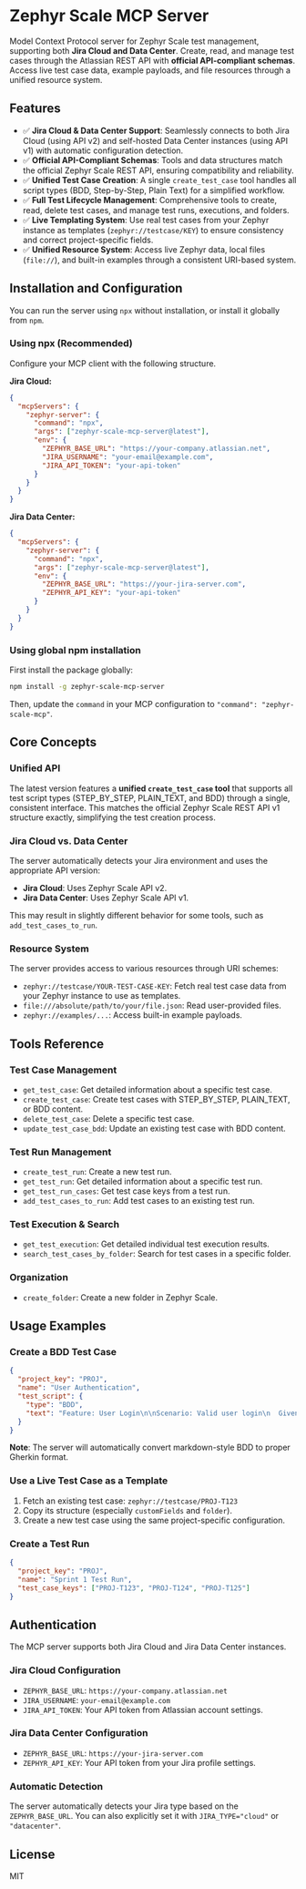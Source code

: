 # Zephyr Scale MCP Server

Model Context Protocol server for Zephyr Scale test management, supporting both **Jira Cloud and Data Center**. Create, read, and manage test cases through the Atlassian REST API with **official API-compliant schemas**. Access live test case data, example payloads, and file resources through a unified resource system.

## Features

- ✅ **Jira Cloud & Data Center Support**: Seamlessly connects to both Jira Cloud (using API v2) and self-hosted Data Center instances (using API v1) with automatic configuration detection.
- ✅ **Official API-Compliant Schemas**: Tools and data structures match the official Zephyr Scale REST API, ensuring compatibility and reliability.
- ✅ **Unified Test Case Creation**: A single `create_test_case` tool handles all script types (BDD, Step-by-Step, Plain Text) for a simplified workflow.
- ✅ **Full Test Lifecycle Management**: Comprehensive tools to create, read, delete test cases, and manage test runs, executions, and folders.
- ✅ **Live Templating System**: Use real test cases from your Zephyr instance as templates (`zephyr://testcase/KEY`) to ensure consistency and correct project-specific fields.
- ✅ **Unified Resource System**: Access live Zephyr data, local files (`file://`), and built-in examples through a consistent URI-based system.

## Installation and Configuration

You can run the server using `npx` without installation, or install it globally from `npm`.

### Using npx (Recommended)
Configure your MCP client with the following structure.

**Jira Cloud:**
```json
{
  "mcpServers": {
    "zephyr-server": {
      "command": "npx",
      "args": ["zephyr-scale-mcp-server@latest"],
      "env": {
        "ZEPHYR_BASE_URL": "https://your-company.atlassian.net",
        "JIRA_USERNAME": "your-email@example.com",
        "JIRA_API_TOKEN": "your-api-token"
      }
    }
  }
}
```

**Jira Data Center:**
```json
{
  "mcpServers": {
    "zephyr-server": {
      "command": "npx",
      "args": ["zephyr-scale-mcp-server@latest"],
      "env": {
        "ZEPHYR_BASE_URL": "https://your-jira-server.com",
        "ZEPHYR_API_KEY": "your-api-token"
      }
    }
  }
}
```

### Using global npm installation
First install the package globally:
```bash
npm install -g zephyr-scale-mcp-server
```
Then, update the `command` in your MCP configuration to `"command": "zephyr-scale-mcp"`.

## Core Concepts

### Unified API
The latest version features a **unified `create_test_case` tool** that supports all test script types (STEP_BY_STEP, PLAIN_TEXT, and BDD) through a single, consistent interface. This matches the official Zephyr Scale REST API v1 structure exactly, simplifying the test creation process.

### Jira Cloud vs. Data Center
The server automatically detects your Jira environment and uses the appropriate API version:
- **Jira Cloud**: Uses Zephyr Scale API v2.
- **Jira Data Center**: Uses Zephyr Scale API v1.

This may result in slightly different behavior for some tools, such as `add_test_cases_to_run`.

### Resource System
The server provides access to various resources through URI schemes:
- `zephyr://testcase/YOUR-TEST-CASE-KEY`: Fetch real test case data from your Zephyr instance to use as templates.
- `file:///absolute/path/to/your/file.json`: Read user-provided files.
- `zephyr://examples/...`: Access built-in example payloads.

## Tools Reference

### Test Case Management
- `get_test_case`: Get detailed information about a specific test case.
- `create_test_case`: Create test cases with STEP_BY_STEP, PLAIN_TEXT, or BDD content.
- `delete_test_case`: Delete a specific test case.
- `update_test_case_bdd`: Update an existing test case with BDD content.

### Test Run Management
- `create_test_run`: Create a new test run.
- `get_test_run`: Get detailed information about a specific test run.
- `get_test_run_cases`: Get test case keys from a test run.
- `add_test_cases_to_run`: Add test cases to an existing test run.

### Test Execution & Search
- `get_test_execution`: Get detailed individual test execution results.
- `search_test_cases_by_folder`: Search for test cases in a specific folder.

### Organization
- `create_folder`: Create a new folder in Zephyr Scale.

## Usage Examples

### Create a BDD Test Case
```json
{
  "project_key": "PROJ",
  "name": "User Authentication",
  "test_script": {
    "type": "BDD",
    "text": "Feature: User Login\n\nScenario: Valid user login\n  Given a user with valid credentials\n  When the user attempts to log in\n  Then the user should be authenticated successfully"
  }
}
```
**Note**: The server will automatically convert markdown-style BDD to proper Gherkin format.

### Use a Live Test Case as a Template
1. Fetch an existing test case: `zephyr://testcase/PROJ-T123`
2. Copy its structure (especially `customFields` and `folder`).
3. Create a new test case using the same project-specific configuration.

### Create a Test Run
```json
{
  "project_key": "PROJ",
  "name": "Sprint 1 Test Run",
  "test_case_keys": ["PROJ-T123", "PROJ-T124", "PROJ-T125"]
}
```

## Authentication

The MCP server supports both Jira Cloud and Jira Data Center instances.

### Jira Cloud Configuration
- `ZEPHYR_BASE_URL`: `https://your-company.atlassian.net`
- `JIRA_USERNAME`: `your-email@example.com`
- `JIRA_API_TOKEN`: Your API token from Atlassian account settings.

### Jira Data Center Configuration
- `ZEPHYR_BASE_URL`: `https://your-jira-server.com`
- `ZEPHYR_API_KEY`: Your API token from your Jira profile settings.

### Automatic Detection
The server automatically detects your Jira type based on the `ZEPHYR_BASE_URL`. You can also explicitly set it with `JIRA_TYPE="cloud"` or `"datacenter"`.

## License

MIT
